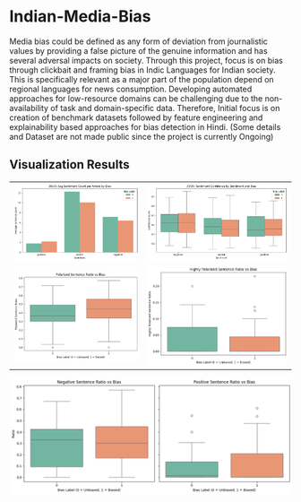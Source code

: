 # Indian-Media-Bias

Media bias could be defined as any form of deviation from journalistic values by providing a false picture of the genuine information and has several adversal impacts on society. Through this project, focus is on bias through clickbait and framing bias in Indic Languages for Indian society. This is specifically relevant as a major part of the population depend on regional languages for news consumption. Developing automated approaches for low-resource domains can be challenging due to the non-availability of task and domain-specific data. Therefore, Initial focus is on creation of benchmark datasets followed by feature engineering and explainability based approaches for bias detection in Hindi.
(Some details and Dataset are not made public since the project is currently Ongoing)

## Visualization Results

|                                                |                                              |
| ---------------------------------------------- | -------------------------------------------- |
| ![](results/avgSentCountSemtimentplot53.png)   | ![](results/sentConfBoxPlotrs53.png)         |
| ![](results/polSentRatiovsBiasBoxplotrs53.png) | ![](results/highPolSentRatioBoxplotrs53.png) |

![](results/negPosSentRatioBoxplotrs53.png)
